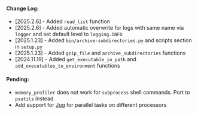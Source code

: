 #### Change Log:
* [2025.2.6] - Added `read_list` function
* [2025.2.6] - Added automatic overwrite for logs with same name via `logger` and set default level to `logging.INFO`
* [2025.1.23] - Added `bin/archive-subdirectories.py` and scripts section in `setup.py`
* [2025.1.23] - Added `gzip_file` and `archive_subdirectories` functions
* [2024.11.19] - Added `get_executable_in_path` and `add_executables_to_environment` functions

#### Pending:
* `memory_profiler` does not work for `subprocess` shell commands.  Port to `psutils` instead.
* Add support for [Jug](https://jug.readthedocs.io/en/latest/tutorial.html#example) for parallel tasks on different processors